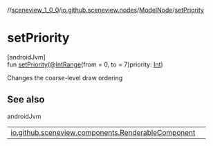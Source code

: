 //[sceneview_1_0_0](../../../index.md)/[io.github.sceneview.nodes](../index.md)/[ModelNode](index.md)/[setPriority](set-priority.md)

# setPriority

[androidJvm]\
fun [setPriority](set-priority.md)(@[IntRange](https://developer.android.com/reference/kotlin/androidx/annotation/IntRange.html)(from = 0, to = 7)priority: [Int](https://kotlinlang.org/api/latest/jvm/stdlib/kotlin/-int/index.html))

Changes the coarse-level draw ordering

## See also

androidJvm

| | |
|---|---|
| [io.github.sceneview.components.RenderableComponent](../../io.github.sceneview.components/-renderable-component/set-priority.md) |  |
